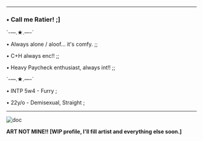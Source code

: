 ----------------------------------
### • Call me Ratier! ;\]

`-—.★.—-´

• Always alone / aloof... it's comfy. ;;

• C+H always enc!! ;; 

• Heavy Paycheck enthusiast, always int!! ;; 
  
`-—.★.—-´

• INTP 5w4 - Furry ; 

• 22y/o - Demisexual, Straight ; 

 ----------------------------------
 

![doc](https://github.com/user-attachments/assets/af08dbd3-6a8f-4e54-8db3-3686fd4aa71f)

**ART NOT MINE!! \[WIP profile, I'll fill artist and everything else soon.\]**
